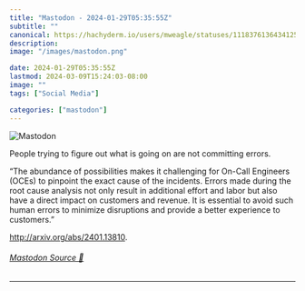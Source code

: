 ```yaml
---
title: "Mastodon - 2024-01-29T05:35:55Z"
subtitle: ""
canonical: https://hachyderm.io/users/mweagle/statuses/111837613643412572
description:
image: "/images/mastodon.png"

date: 2024-01-29T05:35:55Z
lastmod: 2024-03-09T15:24:03-08:00
image: ""
tags: ["Social Media"]

categories: ["mastodon"]
---
```

![Mastodon](/images/mastodon.png)

<p>People trying to figure out what is going on are not committing errors. </p><p>“The abundance of possibilities makes it challenging for On-Call Engineers (OCEs) to pinpoint the exact cause of the incidents. Errors made during the root cause analysis not only result in additional effort and labor but also have a direct impact on customers and revenue. It is essential to avoid such human errors to minimize disruptions and provide a better experience to customers.”</p><p><a href="http://arxiv.org/abs/2401.13810" target="_blank" rel="nofollow noopener noreferrer" translate="no"><span class="invisible">http://</span><span class="">arxiv.org/abs/2401.13810</span><span class="invisible"></span></a>.</p>


###### [Mastodon Source 🐘](https://hachyderm.io/@mweagle/111837613643412572)

___
